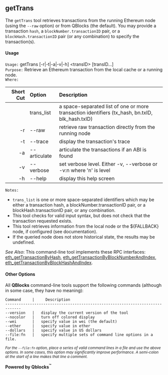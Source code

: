 ## getTrans

The `getTrans` tool retrieves transactions from the running Ethereum node (using the `--raw` option) or from QBlocks (the default). You may provide a transaction `hash`, a `blockNumber.transactionID` pair, or a `blockHash.transactionID` pair (or any combination) to specify the transaction(s).

#### Usage

`Usage:`    getTrans [-r|-t|-a|-v|-h] &lt;transID&gt; [transID...]  
`Purpose:`  Retrieve an Ethereum transaction from the local cache or a running node.  
`Where:`  

| Short Cut | Option | Description |
| -------: | :------- | :------- |
|  | trans_list | a space-separated list of one or more transaction identifiers (tx_hash, bn.txID, blk_hash.txID) |
| -r | --raw | retrieve raw transaction directly from the running node |
| -t | --trace | display the transaction's trace |
| -a | --articulate | articulate the transactions if an ABI is found |
| -v | --verbose | set verbose level. Either -v, --verbose or -v:n where 'n' is level |
| -h | --help | display this help screen |

`Notes:`

- `trans_list` is one or more space-separated identifiers which may be either a transaction hash,
  a blockNumber.transactionID pair, or a blockHash.transactionID pair, or any combination.
- This tool checks for valid input syntax, but does not check that the transaction requested exists.
- This tool retrieves information from the local node or the ${FALLBACK} node, if configured (see documentation).
- If the queried node does not store historical state, the results may be undefined.

*See Also*: This command-line tool implements these RPC interfaces:
[eth_getTransactionByHash](https://github.com/ethereum/wiki/wiki/JSON-RPC#eth_gettransactionbyhash),
[eth_getTransactionByBlockNumberAndIndex](https://github.com/ethereum/wiki/wiki/JSON-RPC#eth_gettransactionbyblocknumberandindex),
[eth_getTransactionByBlockHashAndIndex](https://github.com/ethereum/wiki/wiki/JSON-RPC#eth_gettransactionbyblockhashandindex).

#### Other Options

All **QBlocks** command-line tools support the following commands (although in some case, they have no meaning):

    Command     |     Description
    -----------------------------------------------------------------------------
    --version   |   display the current version of the tool
    --nocolor   |   turn off colored display
    --wei       |   specify value in wei (the default)
    --ether     |   specify value in ether
    --dollars   |   specify value in US dollars
    --file:fn   |   specify multiple sets of command line options in a file.

<small>*For the `--file:fn` option, place a series of valid command lines in a file and use the above options. In some cases, this option may significantly improve performance. A semi-colon at the start of a line makes that line a comment.*</small>

**Powered by Qblocks<sup>&trade;</sup>**


